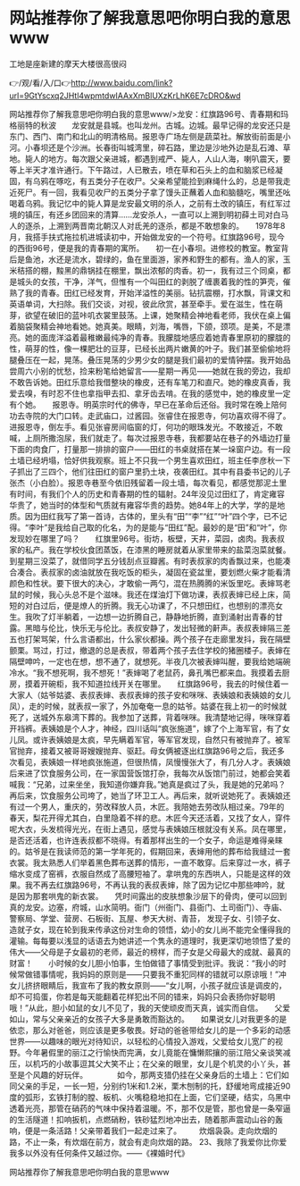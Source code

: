 # 网站推荐你了解我意思吧你明白我的意思www
工地是座新建的摩天大楼很高很闷

👉/观/看/入/口👉http://www.baidu.com/link?url=9GtYscxq2JHtl4wpmtdwIAAxXmBlUXzKrLhK6E7cDRO&wd

网站推荐你了解我意思吧你明白我的意思www/>龙安：红旗路96号、青春期和玛格丽特的秋波　　龙安就是县城。也叫龙州。古城。边城。最早记得的龙安还只是东门、西门、南门和北山的明清格局。报恩寺广场左侧是蔬菜社。解放街前面是小河。小春坝还是个沙洲。长春街叫城湾里，碎石路，里边是沙地外边是乱石滩、草地。毙人的地方。每次跟父亲进城，都遇到戒严、毙人，人山人海，喇叭震天，要等上半天才准许通行。下午路过，人已散去，喷在草和石头上的血和脑浆已经凝固，有乌鸦在啄吃，有五类分子在收尸。父亲希望能捡到麻绳什么的，总是带我走近死尸。有一回，我看见收尸的五类分子拿了馒头正蘸着人血和脑髓吃，嘴里还吆喝着乌鸦。我记忆中的毙人算是龙安最文明的杀人，之前有土改的镇压，有红军过境的镇压，有还乡团回来的清算……龙安杀人，一直可以上溯到明初薛土司对白马人的逐杀，上溯到两晋南北朝汉人对氐羌的逐杀，都是不敢想象的。　　1978年8月，我搭手扶式拖拉机进城读初中，开始做龙安的一个符号。红旗路96号，现今的西街96号，便是我的青春期的寓所。　　初一在小春坝。进修校的教室。教室背后是鱼池，水还是流水，碧绿的，鱼在里面游，家养和野生的都有。渔人的家，玉米秸搭的棚，黢黑的鼎锅挂在棚里，飘出浓郁的肉香。初一，我有过三个同桌，都是城头的女孩，干净，洋气，但惟有一个叫田红的剥脱了缠裹着我的性的笋壳，催熟了我的青春。田红已经发育，开始洋溢性的美丽。钻抗震棚，打水飘，背课文和英语单词，大扫除。我们交谈，对视，彼此欣赏，甚至牵手。爱在滋生，性在萌芽，欲望在破旧的蓝咔叽衣裳里鼓荡。上课，她聚精会神地看老师，我伏在桌上偏着脑袋聚精会神地看她。她真美。眼睛，刘海，嘴唇，下颌，颈项。是美，不是漂亮。她的面庞洋溢着最稚嫩最纯净的青春。我朦胧地感应着她青春里原初的朦胧的性，萌芽的性，像一棵肥壮的豆芽，已经长出两片嫩黄的叶子。我们甚至偷偷地将腿叠压在一起，晃荡。叠压晃荡的少男少女的腿是我们最初的爱情钟摆。我开始品尝周六小别的忧愁，捡来粉笔给她留言——星期一再见——她就在我的旁边，我却不敢告诉她。田红乐意给我借整块的橡皮，还有车笔刀和直尺。她的橡皮真香，我爱去嗅，有时忍不住也拿指甲去扣、拿牙齿去啃。在我的感觉中，她的橡皮里一定有个她。　　报恩寺。明英宗时代的佛寺，早已在革命后还俗。我时常在晚上陪何功去寺院的大门口转。走武庙口，过酱园。张睿住在报恩寺，何功喜欢得不得了。进报恩寺，倒左手。看见张睿房间临窗的灯，何功的眼珠发光。不敢接近，不敢喊，上厕所撒泡尿，我们就走了。每次过报恩寺巷，我都要站在巷子的外墙边打量下面的肉食厂，打量那一排排的窗户——田红的书桌就搭在某一垛窗户边。有一段土墙已经坍塌，恰好供我观察。班上不只我一个男生喜欢田红，班主任李彦秋一下子抓出了三四个，他们往田红的窗户里扔土块，夜袭田红。其中有县委书记的儿子张杰（小白脸）。报恩寺巷至今依旧残留着一段土墙，每次看见，都感觉那泥土里有时间，有我们个人的历史和青春期的性的辐射。24年没见过田红了，肯定雍容华贵了，她当时的体型和气质就有雍容华贵的趋势。她84年上的大学，学的是地质。因为田红我写了第一首诗，古体的，里头有“田”“李”“红”“叶”四个字，已不记得。“李叶”是我给自己取的化名，为的是能与“田红”配。最妙的是“田”和“叶”，你发现妙在哪里了吗？　　红旗里96号。街坊，板壁，天井，菜园，卤肉。我表叔家的私产。我在学校伙食团蒸饭，在漆黑的睡房就着从家里带来的盐菜泡菜就餐。到星期三没菜了，就借同学五分钱刮点豆瓣酱。有时表叔家的肉香飘过来，也能凑合凑合。表叔家的卤油就放在我吃饭的柜头，凝固在瓷盆里，要划燃火柴才能看清颜色和性状。要下很大的决心，才敢偷一两勺，混在热腾腾的米饭里吃。表婶骂老鼠的时候，我心头总不是个滋味。我还在煤油灯下做功课，表叔表婶已经上床，简短的对白过后，便是燎人的折腾。我无心功课了，不只想田红，也想别的漂亮女生。我吹了灯半躺着，一边想一边折腾自己，静静地折腾，直到涌射出青春的甘露。黑暗与伦比，快乐无与伦比。表叔安静了，发出轻微的鼾声。表叔表婶隔三差五也打架骂架，什么言语都出，什么家伙都操。两个孩子在走廊里发抖，我在隔壁颤栗。骂过，打过，撤退的总是表叔，带着两个孩子去住学校的猪圈楼子。表婶在隔壁呻吟，一定也在想，想不通了，就想死。半夜几次被表婶叫醒，要我给她端碗冷水。“我不想死啊，我不想死！”表婶喝了老鼠药，鼻孔嘴巴都来血。我摸着去厨房，摸着开碗柜，我不知道拉线开关在哪里。　　红旗路96号，我去的时候住着一大家人（姑爷姑婆、表叔表婶、表叔表婶的孩子安和咪咪、表姨娘和表姨娘的女儿凤），走的时候，就表叔一家了，外加奄奄一息的姑爷。姑婆在我上初一的时候就死了，送城外东皋湾下葬的。我参加了送葬，背着咪咪。我清楚地记得，咪咪穿着开裆裤。表姨娘是个人才，神经，四川话叫“疯张施道”，嫁了个上海军官，有了女儿凤。或许表姨娘是太疯，早先瞒着军官，等军官发现，自然只有被抛弃了。被军官抛弃，接着又被哥哥嫂嫂抛弃、驱赶。母女俩被逐出红旗路96号之后，我还多次看见，表姨娘一样地疯张施道，但很热情，凤慢慢张大了，有几分人才。表姨娘后来进了饮食服务公司，在一家国营饭馆打杂，我每次从饭馆门前过，她都会笑着喊我：“兄弟，过来坐坐，我知道你嫌弃我。”她真是疯过了头，我是她的兄弟吗？再后来，饮食服务公司垮了，她当了环卫工人。再后来，就听说她死了。表姨娘还有过一个男人，重庆的，劳改释放人员，木匠。我陪她去劳改队相过亲。79年的春天，梨花开得尤其白，白里隐着不祥的悲。木匠今天还活着，又找了女人，穿件呢大衣，头发梳得光光，在街上遇见，感觉与表姨娘压根就没有关系。凤在哪里，是否还活着，也许连表叔都不晓得。有着那样出生的一个女子，命运是难得亲睐的。姑爷是在我读师范的第一学年死的，假期回来，表婶用他的葬布给我缝过一套衣裳。我太熟悉人们举着黑色葬布送葬的情形，一直不敢穿。后来穿过一水，裤子缩水变成了窑裤，衣服自然成了高腰短袖了。拿哄鬼的东西哄人，只能是这样的效果。我不再去红旗路96号，不再认我的表叔表婶，除了因为记忆中那些呻吟，就是因为那套哄鬼的新衣裳。　　凭时间露出的皮肤想象沙层下的骨肉，便可以回到真的龙安。边塞，府城，山水简明。衙门（州衙门、县衙门、土司衙门）、寺庙、警察局、学堂、营房、石板街、瓦屋、参天大树、青苔，
发现子女、引领子女、造就子女，现在轮到我来传承这份对生命的领悟，幼小的女儿尚不能完全懂得我的灌输。每每要以浅显的话语去为她讲述一个隽永的道理时，我更深切地领悟了爱的伟大——父母是子女最初的老师，最近的榜样，而子女是父母最大的成就、最真的财富！　　小时候的女儿胆小怕事，生怕做错了事情受到批评。我说：“我小的时候常做错事情呢，我妈妈的原则是——只要我不重犯同样的错就可以原谅哦！”冲女儿挤挤眼睛后，我宣布了我的教女原则——“女儿啊，小孩子就应该是调皮的，却不可捣蛋，你若是每天能翻着花样犯出不同的错来，妈妈只会表扬你好聪明哦！”从此，胆小如鼠的女儿不见了，我的天使顽皮而天真，诚实而自信。　　父爱如山，常与父亲亲近的女孩子大多是勇敢而豁达的。　　如果说女儿对我更多的是依恋，那么对爸爸，则应该是更多敬畏。好动的爸爸带给女儿的是一个多彩的动感世界——以趣味的眼光对待知识，以轻松的心情投入游戏，父爱给女儿宽广的视野。今年暑假里的丽江之行愉快而完满，女儿竟能在慵懒熙攘的丽江陪父亲谈笑减压，以机巧的小故事逗其父大笑不止；在父亲的眼里，女儿是个机灵的小丫头，甚至是个风趣的好玩伴。　　
　　如今，那两支猎仍挂在父亲身后的土墙上：它们如同父亲的手足，一长一短，分别约1米和1.2米，栗木刨制的托，舒缓地弯成接近90度的弧形，玄铁打制的膛、板机、火嘴稳稳地扣在上面，它们坚硬，结实，乌黑中透着光亮，那管在硝药的气味中保持着温暖。不，那不仅是管，那也曾是一条窄逼的生活隧道！扣响扳机，点燃硝粉，铁砂猛烈地冲出去，随着那声震动山谷的轰响，便是一条活路！父亲带着我们一起走过来了。
　　炊烟袅袅。走向炊烟的路，不止一条，有炊烟在前方，就会有走向炊烟的路。
	23、我除了我爱你比你爱我多以外没有任何条件又越过你。——《裸婚时代》

网站推荐你了解我意思吧你明白我的意思www
